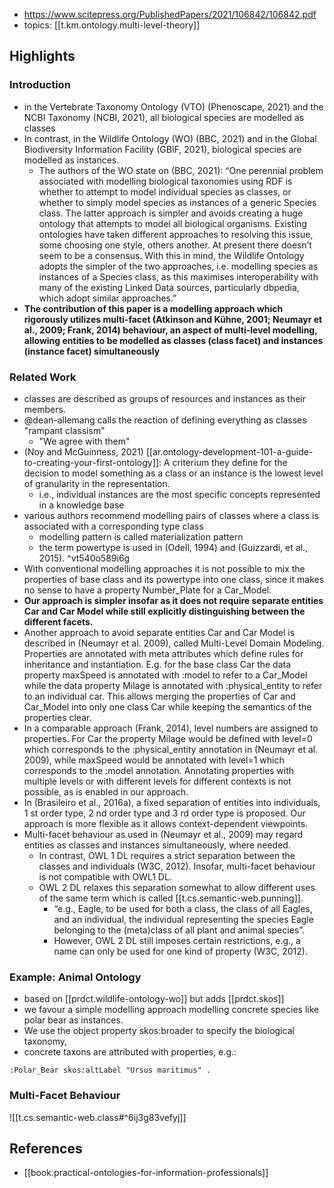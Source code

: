 
- https://www.scitepress.org/PublishedPapers/2021/106842/106842.pdf
- topics: [[t.km.ontology.multi-level-theory]]

## Highlights

### Introduction

- in the Vertebrate Taxonomy Ontology (VTO) (Phenoscape, 2021) and the NCBI Taxonomy (NCBI, 2021), all biological species are modelled as classes
- In contrast, in the Wildlife Ontology (WO) (BBC, 2021) and in the Global Biodiversity Information Facility (GBIF, 2021), biological species are modelled as instances.
  - The authors of the WO state on (BBC, 2021): “One perennial problem associated with modelling biological taxonomies using RDF is whether to attempt to model individual species as classes, or whether to simply model species as instances of a generic Species class. The latter approach is simpler and avoids creating a huge ontology that attempts to model all biological organisms. Existing ontologies have taken different approaches to resolving this issue, some choosing one style, others another. At present there doesn’t seem to be a consensus. With this in mind, the Wildlife Ontology adopts the simpler of the two approaches, i.e. modelling species as instances of a Species class, as this maximises interoperability with many of the existing Linked Data sources, particularly dbpedia, which adopt similar approaches.”
- **The contribution of this paper is a modelling approach which rigorously utilizes multi-facet (Atkinson and Kühne, 2001; Neumayr et al., 2009; Frank, 2014) behaviour, an aspect of multi-level modelling, allowing entities to be modelled as classes (class facet) and instances (instance facet) simultaneously**

### Related Work

- classes are described as groups of resources and instances as their members. 
- @dean-allemang calls the reaction of defining everything as classes "rampant classism"
  - "We agree with them"
- (Noy and McGuinness, 2021) [[ar.ontology-development-101-a-guide-to-creating-your-first-ontology]]: A criterium they define for the decision to model something as a class or an instance is the lowest level of granularity in the representation.
  - i.e., individual instances are the most specific concepts represented in a knowledge base
- various authors recommend modelling pairs of classes where a class is associated with a corresponding type class
  - modelling pattern is called materialization pattern
  - the term powertype is used in (Odell, 1994) and (Guizzardi, et al., 2015). ^vt540o589i6g
- With conventional modelling approaches it is not possible to mix the properties of base class and its powertype into one class, since it makes no sense to have a property Number_Plate for a Car_Model.
- **Our approach is simpler insofar as it does not require separate entities Car and Car Model while still explicitly distinguishing between the different facets.**
- Another approach to avoid separate entities Car and Car Model is described in (Neumayr et al. 2009), called Multi-Level Domain Modeling. Properties are annotated with meta attributes which define rules for inheritance and instantiation. E.g. for the base class Car the data property maxSpeed is annotated with :model to refer to a Car_Model while the data property Milage is annotated with :physical_entity to refer to an individual car. This allows merging the properties of Car and Car_Model into only one class Car while keeping the semantics of the properties clear.
- In a comparable approach (Frank, 2014), level numbers are assigned to properties. For Car the property Milage would be defined with level=0 which corresponds to the :physical_entity annotation in (Neumayr et al. 2009), while maxSpeed would be annotated with level=1 which corresponds to the :model annotation. Annotating properties with multiple levels or with different levels for different contexts is not possible, as is enabled in our approach.
- In (Brasileiro et al., 2016a), a fixed separation of entities into individuals, 1 st order type, 2 nd order type and 3 rd order type is proposed. Our approach is more flexible as it allows context-dependent viewpoints.
- Multi-facet behaviour as used in (Neumayr et al., 2009) may regard entities as classes and instances simultaneously, where needed. 
  - In contrast, OWL 1 DL requires a strict separation between the classes and individuals (W3C, 2012). Insofar, multi-facet behaviour is not compatible with OWL1 DL. 
  - OWL 2 DL relaxes this separation somewhat to allow different uses of the same term which is called [[t.cs.semantic-web.punning]]. 
    -  “e.g., Eagle, to be used for both a class, the class of all Eagles, and an individual, the individual representing the species Eagle belonging to the (meta)class of all plant and animal species”. 
    - However, OWL 2 DL still imposes certain restrictions, e.g., a name can only be used for one kind of property (W3C, 2012).

### Example: Animal Ontology

- based on [[prdct.wildlife-ontology-wo]] but adds [[prdct.skos]]
- we favour a simple modelling approach modelling concrete species like polar bear as instances. 
- We use the object property skos:broader to specify
the biological taxonomy,
- concrete taxons are attributed with
properties, e.g.:
```turtle
:Polar_Bear skos:altLabel "Ursus maritimus" .
```

### Multi-Facet Behaviour

![[t.cs.semantic-web.class#^6ij3g83vefyj]]





## References

- [[book.practical-ontologies-for-information-professionals]]